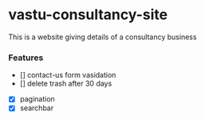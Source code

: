 # vastu-consultancy-site
This is a website giving details of a consultancy business

### Features

- []  contact-us form vasidation
- []  delete trash after 30 days
- [x] pagination
- [x] searchbar
